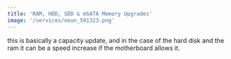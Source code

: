 ```yaml
---
title: 'RAM, HDD, SDD & mSATA Memory Upgrades'
image: '/services/noun_591323.png'
---
```


this is basically a capacity update, and in the case of the hard disk and the ram it can be a speed increase if the motherboard allows it.
